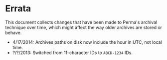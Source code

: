 Errata
===

This document collects changes that have been made to Perma's archival technique over time,
which might affect the way older archives are stored or behave.

* 4/17/2014: Archives paths on disk now include the hour in UTC, not local time.
* ?/?/2013: Switched from 11-character IDs to `ABCD-1234` IDs.
